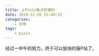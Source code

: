 ```yaml
---
title: 上Pixiv看点好康的
date: 2019-12-26 15:49:13
categories: 
    - 日常
tags: 
    - pixiv
---
```


经过一中午的努力，终于可以愉快的康P站了。<!--more-->

